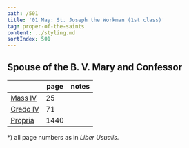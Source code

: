 ```yaml
---
path: /501
title: '01 May: St. Joseph the Workman (1st class)'
tag: proper-of-the-saints
content: ../styling.md
sortIndex: 501
---
```


## Spouse of the B. V. Mary and Confessor

|   | page | notes |
|---|---|---|
| [Mass IV](/pdf/iv.pdf) | 25 ||
| [Credo IV](/pdf/credo-iv.pdf) | 71 ||
| [Propria](/pdf/01-May-St-Joseph.pdf)  | 1440 ||

*) all page numbers as in _Liber Usualis_.
